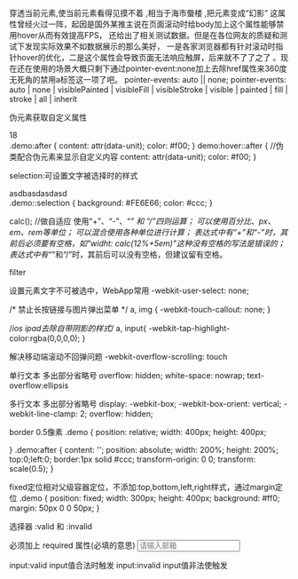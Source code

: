 

穿透当前元素,使当前元素看得见摸不着  ,相当于海市蜃楼  ,把元素变成“幻影”
这属性曾经火过一阵，起因是国外某推主说在页面滚动时给body加上这个属性能够禁用hover从而有效提高FPS，
还给出了相关测试数据。但是在各位网友的质疑和测试下发现实际效果不如数据展示的那么美好，
一是各家浏览器都有针对滚动时指针hover的优化，二是这个属性会导致页面无法响应触屏，后来就不了了之了
。现在还在使用的场景大概只剩下通过pointer-event:none加上去除href属性来360度无死角的禁用a标签这一项了吧。
pointer-events: auto || none; 
pointer-events:  auto | none | visiblePainted | visibleFill | visibleStroke | visible | painted | fill | stroke | all | inherit 
    


伪元素获取自定义属性
<div class="demo" data-unit="元">18</div>
.demo:after {
    content: attr(data-unit);
    color: #f00;
}
demo:hover::after { //伪类配合伪元素来显示自定义内容
    content: attr(data-unit);
    color: #f00;
}




selection:可设置文字被选择时的样式
<div class="demo">asdbasdasdasd</div>
.demo::selection {
    background: #FE6E66;
    color: #ccc;
}



calc(); //做自适应
使用“+”、“-”、“*” 和 “/”四则运算；
可以使用百分比、px、em、rem等单位；
可以混合使用各种单位进行计算；
表达式中有“+”和“-”时，其前后必须要有空格，如"widht: calc(12%+5em)"这种没有空格的写法是错误的；
表达式中有“*”和“/”时，其前后可以没有空格，但建议留有空格。




filter


设置元素文字不可被选中，WebApp常用
-webkit-user-select: none;


/* 禁止长按链接与图片弹出菜单 */
a, img {
  -webkit-touch-callout: none; 
}


/*ios ipad去除自带阴影的样式*/
a, input{ 
  -webkit-tap-highlight-color:rgba(0,0,0,0);
}


解决移动端滚动不回弹问题
-webkit-overflow-scrolling: touch




单行文本 多出部分省略号
overflow: hidden;
white-space: nowrap;
text-overflow:ellipsis


多行文本 多出部分省略号
display: -webkit-box;
-webkit-box-orient: vertical;
-webkit-line-clamp: 2;
overflow: hidden;


border  0.5像素
.demo {
    position: relative;
    width: 400px;
    height: 400px;
    
}
.demo:after {
    content: '';
    position: absolute;
    width: 200%;
    height: 200%;
    top:0;left:0;
    border:1px solid #ccc;
    transform-origin: 0 0;
    transform: scale(0.5);
}




fixed定位相对父级容器定位，不添加:top,bottom,left,right样式，通过margin定位
.demo {
    position: fixed;
    width: 300px;
    height: 400px;
    background: #ff0;
    margin: 50px 0 0 50px;
}



选择器
:valid  和 :invalid

必须加上  required 属性(必填的意思)
<input type="email" required placeholder="请输入邮箱">

input:valid  input值合法时触发
input:invalid  input值非法使触发